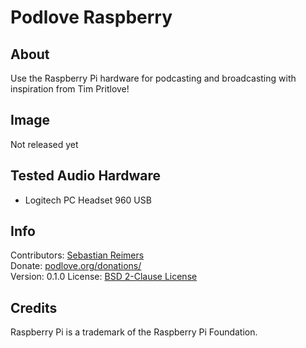 # Podlove Raspberry

## About

Use the Raspberry Pi hardware for podcasting and broadcasting with inspiration from Tim Pritlove!


## Image 

Not released yet


## Tested Audio Hardware

* Logitech PC Headset 960 USB


## Info

Contributors: [Sebastian Reimers](https://github.com/sreimers/)  
Donate: [podlove.org/donations/](http://podlove.org/donations/)  
Version: 0.1.0 
License: [BSD 2-Clause License](http://opensource.org/licenses/BSD-2-Clause)


## Credits

Raspberry Pi is a trademark of the Raspberry Pi Foundation.
